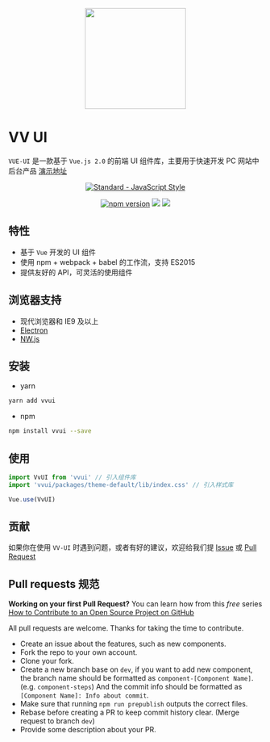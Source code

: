 <p align="center">
  <a href="https://at.aotu.io/">
    <img width="200" src="https://github.com/VV-UI/VV-UI/blob/master/examples/assets/img/logo.png">
  </a>
</p>

# VV UI

`VUE-UI` 是一款基于 `Vue.js 2.0` 的前端 UI 组件库，主要用于快速开发 PC 网站中后台产品
[演示地址](https://vv-ui.github.io/VV-UI)

<p align="center">
  <a href="https://github.com/feross/standard">
    <img src="https://cdn.rawgit.com/feross/standard/master/badge.svg" alt="Standard - JavaScript Style">
  </a>
</p>
<p align="center">
<a href="https://www.npmjs.com/package/vvui"><img src="https://img.shields.io/badge/npm-1.0.4-brightgreen.svg" alt="npm version"></a>
  <img src="https://img.shields.io/badge/build-passing-brightgreen.svg">
  <a href="https://www.npmjs.com/package/vvui"><img src="https://img.shields.io/badge/licence-MIT-blue.svg"></a>
</p>

## 特性

- 基于 `Vue` 开发的 UI 组件
- 使用 npm + webpack + babel 的工作流，支持 ES2015
- 提供友好的 API，可灵活的使用组件

## 浏览器支持

- 现代浏览器和 IE9 及以上
- [Electron](http://electron.atom.io/)
- [NW.js](http://nwjs.io)

## 安装

- yarn

```bash
yarn add vvui
```

- npm

```bash
npm install vvui --save
```

## 使用

```js
import VvUI from 'vvui' // 引入组件库
import 'vvui/packages/theme-default/lib/index.css' // 引入样式库

Vue.use(VvUI)
```

## 贡献

如果你在使用 `VV-UI` 时遇到问题，或者有好的建议，欢迎给我们提 [Issue](https://github.com/VV-UI/VV-UI/issues) 或 [Pull Request](https://github.com/VV-UI/VV-UI/pulls)


## Pull requests 规范

**Working on your first Pull Request?** You can learn how from this *free* series
[How to Contribute to an Open Source Project on GitHub](https://egghead.io/series/how-to-contribute-to-an-open-source-project-on-github)

All pull requests are welcome. Thanks for taking the time to contribute.

- Create an issue about the features, such as new components.
- Fork the repo to your own account.
- Clone your fork.
- Create a new branch base on `dev`, if you want to add new component, the branch name should be formatted as `component-[Component Name]`. (e.g. `component-steps`) And the commit info should be formatted as `[Component Name]: Info about commit`.
- Make sure that running `npm run prepublish` outputs the correct files.
- Rebase before creating a PR to keep commit history clear. (Merge request to branch `dev`)
- Provide some description about your PR.
